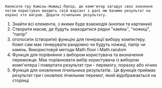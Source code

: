 <!-- Завдання -->
`Написати гру Камінь-Ножиці-Папір, де комп'ютер загадує своє значення потім користувач вводить свій варіант і далі ми бачимо результат на екрані хто виграв. Додати лічильник результату.`

<!-- Реалізація: -->
1. Знайти всі елементи, з якими буде взаємодія (кнопки та картинки)
2. Створити масив, де будуть знаходитися рядки "камінь", "ножиці", "папір"
3. оголосити (створити) функцію для генерації вибору компютеру. Комп сам має генерувати рандомно чи будуть ножиці, папір чи камінь. 
Використовуй методи Math.floor і Math.random
4. Функція для порівняння з вибором користувача та визначення переможця. Має порівнювати вибір користувача із вибором комп'ютера і повертати результат гри - перемогу, поразку або нічию
5. Функція для оновлення лічильника результатів:. Ця функція приймає результат гри і оновлює лічильник перемог, який відображається на сторінці